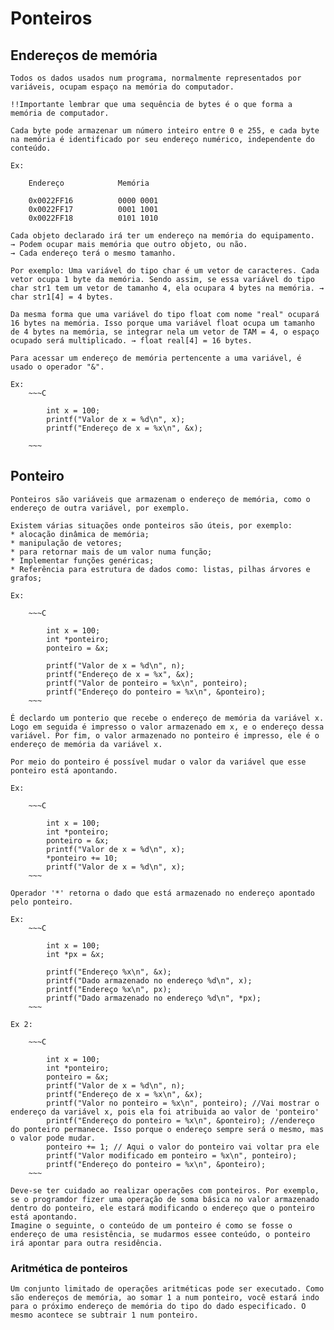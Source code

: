 # Ponteiros

## Endereços de memória

    Todos os dados usados num programa, normalmente representados por variáveis, ocupam espaço na memória do computador. 

    !!Importante lembrar que uma sequência de bytes é o que forma a memória de computador.
    
    Cada byte pode armazenar um número inteiro entre 0 e 255, e cada byte na memória é identificado por seu endereço numérico, independente do conteúdo.

    Ex:

        Endereço            Memória

        0x0022FF16          0000 0001
        0x0022FF17          0001 1001
        0x0022FF18          0101 1010

    Cada objeto declarado irá ter um endereço na memória do equipamento.
    → Podem ocupar mais memória que outro objeto, ou não.
    → Cada endereço terá o mesmo tamanho.

    Por exemplo: Uma variável do tipo char é um vetor de caracteres. Cada vetor ocupa 1 byte da memória. Sendo assim, se essa variável do tipo char str1 tem um vetor de tamanho 4, ela ocupara 4 bytes na memória. → char str1[4] = 4 bytes.

    Da mesma forma que uma variável do tipo float com nome "real" ocupará 16 bytes na memória. Isso porque uma variável float ocupa um tamanho de 4 bytes na memória, se integrar nela um vetor de TAM = 4, o espaço ocupado será multiplicado. → float real[4] = 16 bytes.

    Para acessar um endereço de memória pertencente a uma variável, é usado o operador "&".
    
    Ex:
        ~~~C

            int x = 100;
            printf("Valor de x = %d\n", x);
            printf("Endereço de x = %x\n", &x);
            
        ~~~

## Ponteiro

    Ponteiros são variáveis que armazenam o endereço de memória, como o endereço de outra variável, por exemplo.

    Existem várias situações onde ponteiros são úteis, por exemplo:
    * alocação dinâmica de memória; 
    * manipulação de vetores; 
    * para retornar mais de um valor numa função;
    * Implementar funções genéricas;
    * Referência para estrutura de dados como: listas, pilhas árvores e grafos;

    Ex:

        ~~~C

            int x = 100;
            int *ponteiro;
            ponteiro = &x;

            printf("Valor de x = %d\n", n);
            printf("Endereço de x = %x", &x);
            printf("Valor de ponteiro = %x\n", ponteiro);
            printf("Endereço do ponteiro = %x\n", &ponteiro);
        ~~~

    É declardo um ponterio que recebe o endereço de memória da variável x. Logo em seguida é impresso o valor armazenado em x, e o endereço dessa variável. Por fim, o valor armazenado no ponteiro é impresso, ele é o endereço de memória da variável x.

    Por meio do ponteiro é possível mudar o valor da variável que esse ponteiro está apontando.

    Ex:

        ~~~C

            int x = 100;
            int *ponteiro;
            ponteiro = &x;
            printf("Valor de x = %d\n", x);
            *ponteiro += 10;
            printf("Valor de x = %d\n", x);
        ~~~

    Operador '*' retorna o dado que está armazenado no endereço apontado pelo ponteiro.

    Ex:
        ~~~C

            int x = 100;
            int *px = &x;

            printf("Endereço %x\n", &x);
            printf("Dado armazenado no endereço %d\n", x);
            printf("Endereço %x\n", px);
            printf("Dado armazenado no endereço %d\n", *px);
        ~~~

    Ex 2:

        ~~~C

            int x = 100;
            int *ponteiro;
            ponteiro = &x;
            printf("Valor de x = %d\n", n);
            printf("Endereço de x = %x\n", &x);
            printf("Valor no ponteiro = %x\n", ponteiro); //Vai mostrar o endereço da variável x, pois ela foi atribuida ao valor de 'ponteiro'
            printf("Endereço do ponteiro = %x\n", &ponteiro); //endereço do ponteiro permanece. Isso porque o endereço sempre será o mesmo, mas o valor pode mudar.
            ponteiro += 1; // Aqui o valor do ponteiro vai voltar pra ele
            printf("Valor modificado em ponteiro = %x\n", ponteiro);
            printf("Endereço do ponteiro = %x\n", &ponteiro);
        ~~~

    Deve-se ter cuidado ao realizar operações com ponteiros. Por exemplo, se o programdor fizer uma operação de soma básica no valor armazenado dentro do ponteiro, ele estará modificando o endereço que o ponteiro está apontando.
    Imagine o seguinte, o conteúdo de um ponteiro é como se fosse o endereço de uma resistência, se mudarmos essee conteúdo, o ponteiro irá apontar para outra residência.

### Aritmética de ponteiros

    Um conjunto limitado de operações aritméticas pode ser executado. Como são endereços de memória, ao somar 1 a num ponteiro, você estará indo para o próximo endereço de memória do tipo do dado especificado. O mesmo acontece se subtrair 1 num ponteiro.
